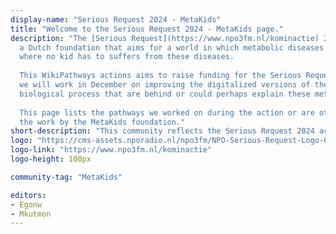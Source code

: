 ```yaml
---
display-name: "Serious Request 2024 - MetaKids"
title: "Welcome to the Serious Request 2024 - MetaKids page."
description: "The [Serious Request](https://www.npo3fm.nl/kominactie) 2024 action is to raise funding for [MetaKids](https://metakids.nl/),
  a Dutch foundation that aims for a world in which metabolic diseases can be treated or prevented and
  where no kid has to suffers from these diseases.
  
  This WikiPathways actions aims to raise funding for the Serious Request 2024 action and in return
  we will work in December on improving the digitalized versions of the latest literature about the
  biological process that are behind or could perhaps explain these metabolic diseases.
  
  This page lists the pathways we worked on during the action or are otherwise relevant to
  the work by the MetaKids foundation."
short-description: "This community reflects the Serious Request 2024 action to raise funding for MetaKids."
logo: "https://cms-assets.nporadio.nl/npo3fm/NPO-Serious-Request-Logo-Groen-Ik-Steun-RGB.png"
logo-link: "https://www.npo3fm.nl/kominactie"
logo-height: 100px

community-tag: "MetaKids"

editors: 
- Egonw
- Mkutmon
---
```


